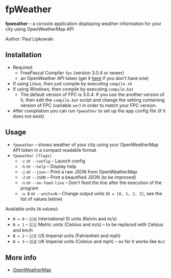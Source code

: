 # fpWeather

**fpweather** – a console application displaying weather information for your city using OpenWeatherMap API

Author: Paul Lipkowski

## Installation

- Required: 
    * FreePascal Compiler `fpc` (version 3.0.4 or newer)
    * an OpenWeather API token (get it [here](https://openweathermap.org/appid) if you don't have one)
- If using Linux, then just compile by executing `compile.sh`
- If using Windows, then compile by executing `compile.bat`
    * The default version of FPC is 3.0.4. If you use the another version of it, then edit the `compile.bat` script and change the setting containing version of FPC (variable `ver`) in order to match your FPC version.
- After compilation you can run `fpweather` to set up the app config file (if it does not exist) 
  
## Usage

- `fpweather` – shows weather of your city using your OpenWeatherMap API token in a compact readable format 
- `fpweather [flags]`
    * `-c` or `--config` – Launch config
    * `-h` or `--help` – Display help
    * `-j` or `--json` – Print a raw JSON from OpenWeatherMap
    * `-J` or `--JSON` – Print a beautified JSON (*to be improved*)
    * `-n` or `--no-feed-line` – Don't feed the line after the execution of the program 
    * `-u N` or `--units=N` – Change output units (`N = [0, 1, 2, 3]`, see the list of values below)

Available units (`N` values):
- `N = 0` – :united_nations: International SI units (Kelvin and m/s)
- `N = 1` – :eu: Metric units (Celsius and m/s) – to be replaced with Celsius and km/h
- `N = 2` – :us: US Imperial units (Fahrenheit and mph) 
- `N = 3` – :uk: UK Imperial units (Celsius and mph) – so far it works like `N=2`

## More info

- [OpenWeatherMap](https://openweathermap.org/)


